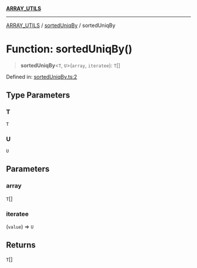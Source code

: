[**ARRAY_UTILS**](../../README.md)

***

[ARRAY_UTILS](../../README.md) / [sortedUniqBy](../README.md) / sortedUniqBy

# Function: sortedUniqBy()

> **sortedUniqBy**\<`T`, `U`\>(`array`, `iteratee`): `T`[]

Defined in: [sortedUniqBy.ts:2](https://github.com/dailker/everyutil/blob/ed6336a7c6553ed095d55eb280ece446462248a8/src/array/sortedUniqBy.ts#L2)

## Type Parameters

### T

`T`

### U

`U`

## Parameters

### array

`T`[]

### iteratee

(`value`) => `U`

## Returns

`T`[]
